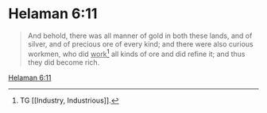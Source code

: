 # Helaman 6:11

> And behold, there was all manner of gold in both these lands, and of silver, and of precious ore of every kind; and there were also curious workmen, who did <u>work</u>[^a] all kinds of ore and did refine it; and thus they did become rich.

[Helaman 6:11](https://www.churchofjesuschrist.org/study/scriptures/bofm/hel/6?lang=eng&id=p11#p11)


[^a]: TG [[Industry, Industrious]].
